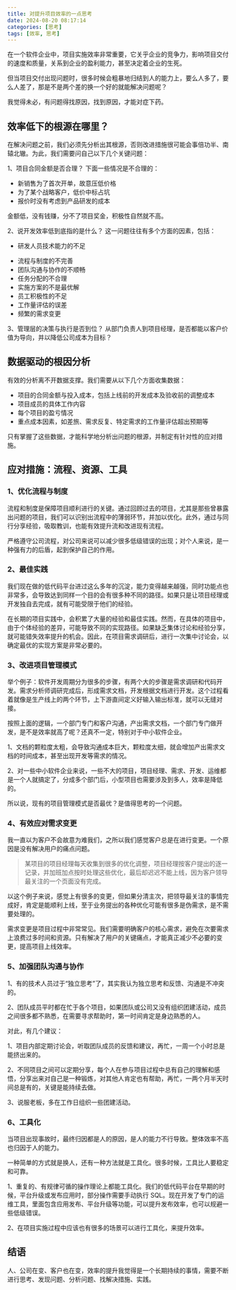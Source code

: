 ```yaml
---
title: 对提升项目效率的一点思考
date: 2024-08-20 08:17:14
categories: [思考]
tags: [效率, 思考]
---
```


在一个软件企业中，项目实施效率非常重要，它关乎企业的竞争力，影响项目交付的速度和质量，关系到企业的盈利能力，甚至决定着企业的生死。

<!--more-->

但当项目交付出现问题时，很多时候会粗暴地归结到人的能力上，要么人多了，要么人差了，那是不是两个差的换一个好的就能解决问题呢？

我觉得未必，有问题得找原因，找到原因，才能对症下药。

## 效率低下的根源在哪里？

在解决问题之前，我们必须先分析出其根源，否则改进措施很可能会事倍功半、南辕北辙。为此，我们需要问自己以下几个关键问题：

1、项目合同金额是否合理？ 下面一些情况是不合理的：

* 新销售为了首次开单，故意压低价格
* 为了某个战略客户，低价中标占坑
* 报价时没有考虑到产品研发的成本

金额低，没有钱赚，分不了项目奖金，积极性自然就不高。

2、说开发效率低到底指的是什么？ 这一问题往往有多个方面的因素，包括：

* 研发人员技术能力的不足
- 流程与制度的不完善
- 团队沟通与协作的不顺畅
- 任务分配的不合理
- 实施方案的不是最优解
- 员工积极性的不足
- 工作量评估的误差
- 频繁的需求变更

3、管理层的决策与执行是否到位？ 从部门负责人到项目经理，是否都能以客户价值为导向，并以降低公司成本为目标？

## 数据驱动的根因分析

有效的分析离不开数据支撑。我们需要从以下几个方面收集数据：

- 项目的合同金额与投入成本，包括上线前的开发成本及验收前的调整成本
- 项目成员的具体工作内容
- 每个项目的盈亏情况
- 重点成本因素，如差旅、需求反复、特定需求的工作量评估超出预期等

只有掌握了这些数据，才能科学地分析出问题的根源，并制定有针对性的应对措施。

## 应对措施：流程、资源、工具

### 1、优化流程与制度

流程和制度是保障项目顺利进行的关键。通过回顾过去的项目，尤其是那些曾暴露出问题的项目，我们可以识别出流程中的薄弱环节，并加以优化。此外，通过与同行分享经验，吸取教训，也能有效提升流和改进现有流程。

严格遵守公司流程，对公司来说可以减少很多低级错误的出现；对个人来说，是一种强有力的后盾，起到保护自己的作用。

### 2、最佳实践

我们现在做的低代码平台进过这么多年的沉淀，能力变得越来越强，同时功能点也非常多，会导致达到同样一个目的会有很多种不同的路径。如果只是让项目经理或开发独自去完成，就有可能受限于他们的经验。

在长期的项目实践中，会积累了大量的经验和最佳实践。然而，在具体的项目中，由于个体经验的差异，可能导致不同的实现路径。如果缺乏集体讨论和经验分享，就可能错失效率提升的机会。因此，在项目需求调研后，进行一次集中讨论会，以确定最优的实现方案是非常必要的。

### 3、改进项目管理模式

举个例子：软件开发周期分为很多的步骤，有两个大的步骤是需求调研和代码开发。需求分析师调研完成后，形成需求文档，开发根据文档进行开发。这个过程看着就像是生产线上的两个环节，上下游直间定义好输入输出标准，就可以无缝对接。

按照上面的逻辑，一个部门专门和客户沟通，产出需求文档，一个部门专门做开发，是不是效率就高了呢？还真不一定，特别对于中小软件企业。

1、文档的颗粒度太粗，会导致沟通成本巨大，颗粒度太细，就会增加产出需求文档的时间成本，甚至出现开发等需求的情况。

2、对一些中小软件企业来说，一些不大的项目，项目经理、需求、开发、运维都是一个人就搞定了，分成多个部门后，小型项目也需要涉及到多人，效率是降低的。

所以说，现有的项目管理模式是否最优？是值得思考的一个问题。

### 4、有效应对需求变更

我一直以为客户不会故意为难我们，之所以我们感觉客户总是在进行变更。一个原因是没有解决用户的痛点问题。

>某项目的项目经理每天收集到很多的优化调整，项目经理按客户提出的逐一记录，并加班加点按时处理这些优化，最后却迟迟不能上线，因为客户领导最关注的一个页面没有完成。

以这个例子来说，感觉上有很多的变更，但如果分清主次，把领导最关注的事情完成好，肯定是能顺利上线，至于业务提出的各种优化可能有很多是伪需求，是不需要处理的。

需求变更是项目过程中非常常见。我们需要明确客户的核心需求，避免在次要需求上浪费过多时间和资源。只有解决了用户的关键痛点，才能真正减少不必要的变更，提高项目上线效率。

### 5、加强团队沟通与协作

1、有的技术人员过于“独立思考”了，其实我认为独立思考和反馈、沟通是不冲突的。

2、团队成员平时都在忙于各个项目，如果团队或公司又没有组织团建活动，成员之间很多都不熟悉，在需要寻求帮助时，第一时间肯定是身边熟悉的人。

对此，有几个建议：

1、项目内部定期讨论会，听取团队成员的反馈和建议，再忙，一周一个小时总是能挤出来的。

2、不同项目之间可以定期分享，每个人在参与项目过程中总有自己的理解和感悟，分享出来对自己是一种锻炼，对其他人肯定也有帮助，再忙，一两个月半天时间总是有的，关键是能持续去做。

3、说服老板，多在工作日组织一些团建活动。

### 6、工具化

当项目出现事故时，最终归因都是人的原因，是人的能力不行导致。整体效率不高也归因于人的能力。

一种简单的方式就是换人，还有一种方法就是工具化。很多时候，工具比人要稳定和可靠。

1、重复的、有规律可循的操作理论上都能工具化。我们的低代码平台在早期的时候，平台升级或发布应用时，部分操作需要手动执行 SQL。现在开发了专门的运维工具，里面包含应用发布、平台升级等功能，可以提升发布效率，也可以规避一些低级错误。

2、在项目实施过程中应该也有很多的场景可以进行工具化，来提升效率。

## 结语

人、公司在变、客户也在变，效率的提升我觉得是一个长期持续的事情，需要不断进行思考、发现问题、分析问题、找解决措施、实践。
